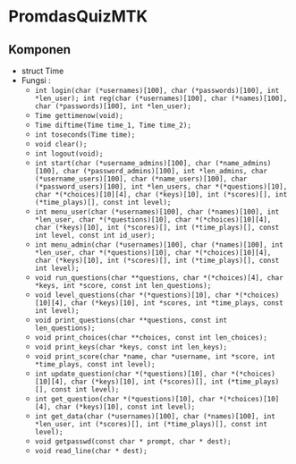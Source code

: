 # PromdasQuizMTK

## Komponen
* struct Time
* Fungsi :
  - `int login(char (*usernames)[100], char (*passwords)[100], int *len_user);
int reg(char (*usernames)[100], char (*names)[100], char (*passwords)[100], int *len_user);`
  - `Time gettimenow(void);`
  - `Time diftime(Time time_1, Time time_2);`
  - `int toseconds(Time time);`
  - `void clear();`
  - `int logout(void);`
  - `int start(char (*username_admins)[100], char (*name_admins)[100], char (*password_admins)[100], int *len_admins, char (*username_users)[100], char (*name_users)[100], char (*password_users)[100], int *len_users, char *(*questions)[10], char *(*choices)[10][4], char (*keys)[10], int (*scores)[], int (*time_plays)[], const int level);`
  - `int menu_user(char (*usernames)[100], char (*names)[100], int *len_user, char *(*questions)[10], char *(*choices)[10][4], char (*keys)[10], int (*scores)[], int (*time_plays)[], const int level, const int id_user);`
  - `int menu_admin(char (*usernames)[100], char (*names)[100], int *len_user, char *(*questions)[10], char *(*choices)[10][4], char (*keys)[10], int (*scores)[], int (*time_plays)[], const int level);`
  - `void run_questions(char **questions, char *(*choices)[4], char *keys, int *score, const int len_questions);`
  - `void level_questions(char *(*questions)[10], char *(*choices)[10][4], char (*keys)[10], int *scores, int *time_plays, const int level);`
  - `void print_questions(char **questions, const int len_questions);`
  - `void print_choices(char **choices, const int len_choices);`
  - `void print_keys(char *keys, const int len_keys);`
  - `void print_score(char *name, char *username, int *score, int *time_plays, const int level);`
  - `int update_question(char *(*questions)[10], char *(*choices)[10][4], char (*keys)[10], int (*scores)[], int (*time_plays)[], const int level);`
  - `int get_question(char *(*questions)[10], char *(*choices)[10][4], char (*keys)[10], const int level);`
  - `int get_data(char (*usernames)[100], char (*names)[100], int *len_user, int (*scores)[], int (*time_plays)[], const int level);`
  - `void getpasswd(const char * prompt, char * dest);`
  - `void read_line(char * dest);`
